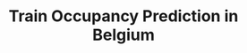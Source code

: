 ---
layout: page
title: Train Occupancy Prediction in Belgium
description: R, Multinomial Logistic Regression, App Wireframe, Profit Optimization
img: assets/img/from.gif
redirect: ../assets/html/train_occupancy_prediction.html
importance: 3
category: archive
---